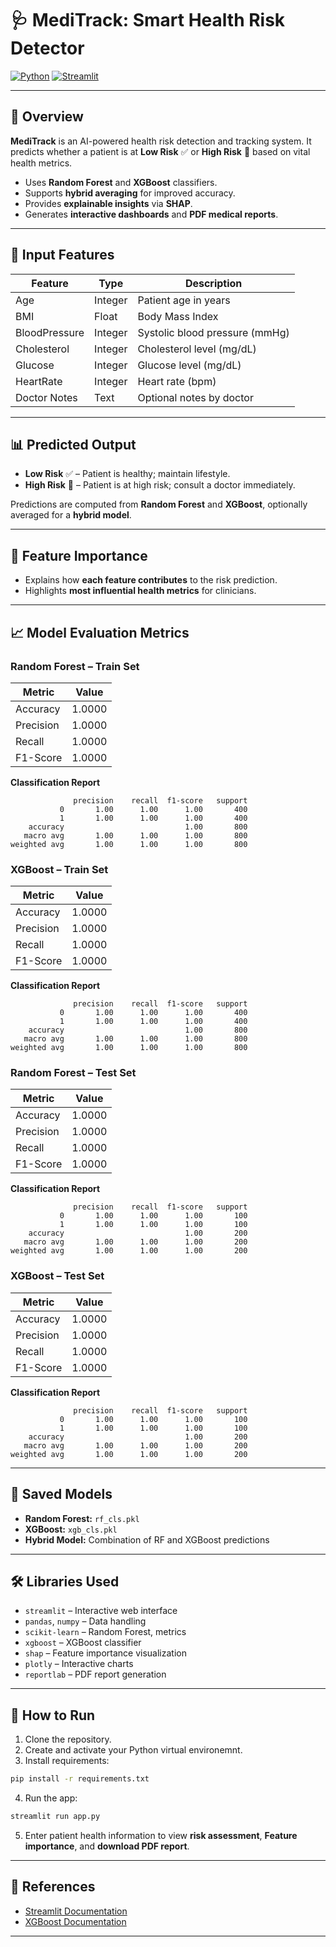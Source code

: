 # 🩺 MediTrack: Smart Health Risk Detector

[![Python](https://img.shields.io/badge/Python-3.10-blue)](https://www.python.org/)
[![Streamlit](https://img.shields.io/badge/Streamlit-App-orange)](https://streamlit.io/)

---

## 🌟 Overview

**MediTrack** is an AI-powered health risk detection and tracking system. It predicts whether a patient is at **Low Risk** ✅ or **High Risk** 🚨 based on vital health metrics.

* Uses **Random Forest** and **XGBoost** classifiers.
* Supports **hybrid averaging** for improved accuracy.
* Provides **explainable insights** via **SHAP**.
* Generates **interactive dashboards** and **PDF medical reports**.

---

## 🧾 Input Features

| Feature       | Type    | Description                    |
| ------------- | ------- | ------------------------------ |
| Age           | Integer | Patient age in years           |
| BMI           | Float   | Body Mass Index                |
| BloodPressure | Integer | Systolic blood pressure (mmHg) |
| Cholesterol   | Integer | Cholesterol level (mg/dL)      |
| Glucose       | Integer | Glucose level (mg/dL)          |
| HeartRate     | Integer | Heart rate (bpm)               |
| Doctor Notes  | Text    | Optional notes by doctor       |

---

## 📊 Predicted Output

* **Low Risk** ✅ – Patient is healthy; maintain lifestyle.
* **High Risk** 🚨 – Patient is at high risk; consult a doctor immediately.

Predictions are computed from **Random Forest** and **XGBoost**, optionally averaged for a **hybrid model**.

---

## 🔬 Feature Importance

* Explains how **each feature contributes** to the risk prediction.
* Highlights **most influential health metrics** for clinicians.

---

## 📈 Model Evaluation Metrics

### Random Forest – Train Set

| Metric    | Value  |
| --------- | ------ |
| Accuracy  | 1.0000 |
| Precision | 1.0000 |
| Recall    | 1.0000 |
| F1-Score  | 1.0000 |

**Classification Report**

```
              precision    recall  f1-score   support
           0       1.00      1.00      1.00       400
           1       1.00      1.00      1.00       400
    accuracy                           1.00       800
   macro avg       1.00      1.00      1.00       800
weighted avg       1.00      1.00      1.00       800
```

### XGBoost – Train Set

| Metric    | Value  |
| --------- | ------ |
| Accuracy  | 1.0000 |
| Precision | 1.0000 |
| Recall    | 1.0000 |
| F1-Score  | 1.0000 |

**Classification Report**

```
              precision    recall  f1-score   support
           0       1.00      1.00      1.00       400
           1       1.00      1.00      1.00       400
    accuracy                           1.00       800
   macro avg       1.00      1.00      1.00       800
weighted avg       1.00      1.00      1.00       800
```

### Random Forest – Test Set

| Metric    | Value  |
| --------- | ------ |
| Accuracy  | 1.0000 |
| Precision | 1.0000 |
| Recall    | 1.0000 |
| F1-Score  | 1.0000 |

**Classification Report**

```
              precision    recall  f1-score   support
           0       1.00      1.00      1.00       100
           1       1.00      1.00      1.00       100
    accuracy                           1.00       200
   macro avg       1.00      1.00      1.00       200
weighted avg       1.00      1.00      1.00       200
```

### XGBoost – Test Set

| Metric    | Value  |
| --------- | ------ |
| Accuracy  | 1.0000 |
| Precision | 1.0000 |
| Recall    | 1.0000 |
| F1-Score  | 1.0000 |

**Classification Report**

```
              precision    recall  f1-score   support
           0       1.00      1.00      1.00       100
           1       1.00      1.00      1.00       100
    accuracy                           1.00       200
   macro avg       1.00      1.00      1.00       200
weighted avg       1.00      1.00      1.00       200
```

---

## 💾 Saved Models

* **Random Forest:** `rf_cls.pkl`
* **XGBoost:** `xgb_cls.pkl`
* **Hybrid Model:** Combination of RF and XGBoost predictions

---

## 🛠️ Libraries Used

* `streamlit` – Interactive web interface
* `pandas`, `numpy` – Data handling
* `scikit-learn` – Random Forest, metrics
* `xgboost` – XGBoost classifier
* `shap` – Feature importance visualization
* `plotly` – Interactive charts
* `reportlab` – PDF report generation

---

## 🚀 How to Run

1. Clone the repository.
2. Create and activate your Python virtual environemnt.
3. Install requirements:

```bash
pip install -r requirements.txt
```
4. Run the app:

```bash
streamlit run app.py
```

5. Enter patient health information to view **risk assessment**, **Feature importance**, and **download PDF report**.

---

## 🔗 References
* [Streamlit Documentation](https://docs.streamlit.io/)
* [XGBoost Documentation](https://xgboost.readthedocs.io/)

---
